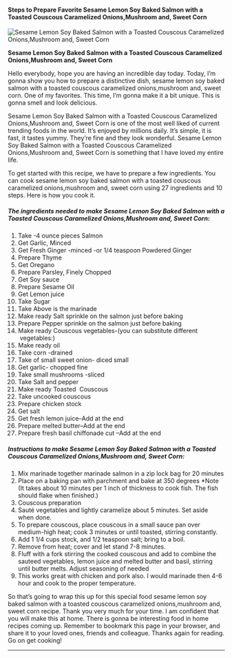             

#### Steps to Prepare Favorite Sesame Lemon Soy Baked Salmon with a Toasted Couscous Caramelized Onions,Mushroom and, Sweet Corn

![Sesame Lemon Soy Baked Salmon with a Toasted Couscous Caramelized Onions,Mushroom and, Sweet Corn](https://img-global.cpcdn.com/recipes/1bf4234005c96017/751x532cq70/sesame-lemon-soy-baked-salmon-with-a-toasted-couscous-caramelized-onionsmushroom-and-sweet-corn-recipe-main-photo.jpg)

**Sesame Lemon Soy Baked Salmon with a Toasted Couscous Caramelized Onions,Mushroom and, Sweet Corn**

Hello everybody, hope you are having an incredible day today. Today, I’m gonna show you how to prepare a distinctive dish, sesame lemon soy baked salmon with a toasted couscous caramelized onions,mushroom and, sweet corn. One of my favorites. This time, I’m gonna make it a bit unique. This is gonna smell and look delicious.

Sesame Lemon Soy Baked Salmon with a Toasted Couscous Caramelized Onions,Mushroom and, Sweet Corn is one of the most well liked of current trending foods in the world. It’s enjoyed by millions daily. It’s simple, it is fast, it tastes yummy. They’re fine and they look wonderful. Sesame Lemon Soy Baked Salmon with a Toasted Couscous Caramelized Onions,Mushroom and, Sweet Corn is something that I have loved my entire life.

To get started with this recipe, we have to prepare a few ingredients. You can cook sesame lemon soy baked salmon with a toasted couscous caramelized onions,mushroom and, sweet corn using 27 ingredients and 10 steps. Here is how you cook it.

##### The ingredients needed to make Sesame Lemon Soy Baked Salmon with a Toasted Couscous Caramelized Onions,Mushroom and, Sweet Corn:

1.  Take -4 ounce pieces Salmon
2.  Get Garlic, Minced
3.  Get Fresh Ginger -minced -or 1/4 teaspoon Powdered Ginger
4.  Prepare Thyme
5.  Get Oregano
6.  Prepare Parsley, Finely Chopped
7.  Get Soy sauce
8.  Prepare Sesame Oil
9.  Get Lemon juice
10.  Take Sugar
11.  Take Above is the marinade
12.  Make ready Salt sprinkle on the salmon just before baking
13.  Prepare Pepper sprinkle on the salmon just before baking
14.  Make ready Couscous vegetables-(you can substitute different  vegetables:)
15.  Make ready oil
16.  Take corn -drained
17.  Take of small sweet onion- diced small
18.  Get garlic- chopped fine
19.  Take small mushrooms -sliced
20.  Take Salt and pepper
21.  Make ready Toasted  Couscous
22.  Take uncooked couscous
23.  Prepare chicken stock
24.  Get salt
25.  Get fresh lemon juice–Add at the end
26.  Prepare melted butter–Add at the end
27.  Prepare fresh basil chiffonade cut –Add at the end

##### Instructions to make Sesame Lemon Soy Baked Salmon with a Toasted Couscous Caramelized Onions,Mushroom and, Sweet Corn:

1.  Mix marinade together marinade salmon in a zip lock bag for 20 minutes
2.  Place on a baking pan with parchment and bake at 350 degrees \*Note (It takes about 10 minutes per 1 inch of thickness to cook fish. The fish should flake when finished.)
3.  Couscous preparation
4.  Sauté vegetables and lightly caramelize about 5 minutes. Set aside when done.
5.  To prepare couscous, place couscous in a small sauce pan over medium-high heat; cook 3 minutes or until toasted, stirring constantly.
6.  Add 1 1/4 cups stock, and 1/2 teaspoon salt; bring to a boil.
7.  Remove from heat; cover and let stand 7-8 minutes.
8.  Fluff with a fork stirring the cooked couscous and add to combine the sauteed vegetables, lemon juice and melted butter and basil, stirring until butter melts. Adjust seasoning of needed
9.  This works great with chicken and pork also. I would marinade then 4-6 hour and cook to the proper temperature.

So that’s going to wrap this up for this special food sesame lemon soy baked salmon with a toasted couscous caramelized onions,mushroom and, sweet corn recipe. Thank you very much for your time. I am confident that you will make this at home. There is gonna be interesting food in home recipes coming up. Remember to bookmark this page in your browser, and share it to your loved ones, friends and colleague. Thanks again for reading. Go on get cooking!

* * *